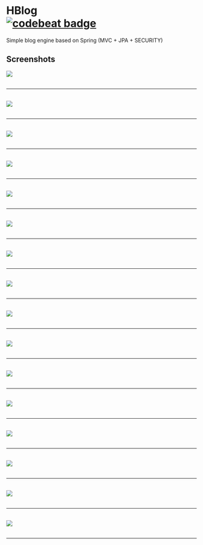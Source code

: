 # HBlog <br><a href="https://codebeat.co/projects/github-com-henryco-hblog-master"><img alt="codebeat badge" src="https://codebeat.co/badges/51cb78f5-5096-4baa-b9de-b0909e143715" /></a>
Simple blog engine based on Spring (MVC + JPA + SECURITY)
<br>
## Screenshots
<img src="https://raw.githubusercontent.com/henryco/HBlog/master/promo/1.png" /><br><br><hr><br>
<img src="https://raw.githubusercontent.com/henryco/HBlog/master/promo/2.png" /><br><br><hr><br>
<img src="https://raw.githubusercontent.com/henryco/HBlog/master/promo/3.png" /><br><br><hr><br>
<img src="https://raw.githubusercontent.com/henryco/HBlog/master/promo/4.png" /><br><br><hr><br>
<img src="https://raw.githubusercontent.com/henryco/HBlog/master/promo/5.png" /><br><br><hr><br>
<img src="https://raw.githubusercontent.com/henryco/HBlog/master/promo/6.png" /><br><br><hr><br>
<img src="https://raw.githubusercontent.com/henryco/HBlog/master/promo/9.png" /><br><br><hr><br>
<img src="https://raw.githubusercontent.com/henryco/HBlog/master/promo/10.png" /><br><br><hr><br>
<img src="https://raw.githubusercontent.com/henryco/HBlog/master/promo/12.png" /><br><br><hr><br>
<img src="https://raw.githubusercontent.com/henryco/HBlog/master/promo/13.png" /><br><br><hr><br>
<img src="https://raw.githubusercontent.com/henryco/HBlog/master/promo/14.png" /><br><br><hr><br>
<img src="https://raw.githubusercontent.com/henryco/HBlog/master/promo/15.png" /><br><br><hr><br>
<img src="https://raw.githubusercontent.com/henryco/HBlog/master/promo/16.png" /><br><br><hr><br>
<img src="https://raw.githubusercontent.com/henryco/HBlog/master/promo/17.png" /><br><br><hr><br>
<img src="https://raw.githubusercontent.com/henryco/HBlog/master/promo/7.png" /><br><br><hr><br>
<img src="https://raw.githubusercontent.com/henryco/HBlog/master/promo/8.png" /><br><br><hr><br>
